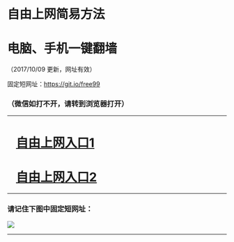 ﻿# 自由上网简易方法

# 电脑、手机一键翻墙

（2017/10/09 更新，网址有效）

固定短网址：https://git.io/free99

### （微信如打不开，请转到浏览器打开）


***





# &nbsp;&nbsp; <a href="http://ft2148730633.fwq-tz-1001.info/fwqtz01.html?t=10090014004 " target="_blank">自由上网入口1</a>
# &nbsp;&nbsp; <a href="http://ft208926993.fwq-tz-1002.info/fwqtz02.html?t=100900110152 " target="_blank">自由上网入口2</a>
***

### 请记住下图中固定短网址：

<img src="https://s3-us-west-2.amazonaws.com/fwq-1001/yjfq-20170905okok.png" /> 


***


